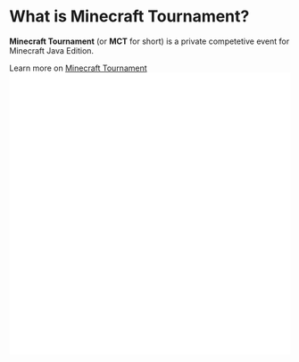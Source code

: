 # What is Minecraft Tournament?
__Minecraft Tournament__ (or __MCT__ for short) is a private competetive event for Minecraft Java Edition.

Learn more on [Minecraft Tournament](https://Minecraft-Tournament.github.io)
![](./link.svg)